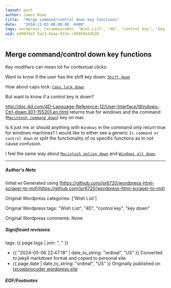 ```yaml
---
layout: post
author: James Rowe
title:  "Merge command/control down key functions"
date:   "2010-11-03 00:00:00 -0400"
tags: wordpress, txcowboycoder, "Wish List", "4D", "control key", "key down"
uid: e4007da7-5a11-4aaa-922e-c95058a3d520
---
```



## Merge command/control down key functions


Key modifiers can mean lot for contextual clicks:


Want to know if the user has the shift key down: [`Shift down`](http://doc.4d.com/4D-Language-Reference-12/User-Interface/Shift-down.301-155206.en.html)


How about caps lock: [`Caps lock down`](http://doc.4d.com/4D-Language-Reference-12/User-Interface/Caps-lock-down.301-155202.en.html)


But want to know if a control key is down?


<http://doc.4d.com/4D-Language-Reference-12/User-Interface/Windows-Ctrl-down.301-155201.en.html> returns true for windows and the command ([`Macintosh command down`](http://doc.4d.com/4D-Language-Reference-12/User-Interface/Macintosh-command-down.301-155203.en.html)) key on mac


Is it just me or should anything with `Windows` in the command only return true for windows machines? I would like to either see a generic `Is command or control down` or split the functionality of os specific functions as to not cause confusion.


I feel the same way about [`Macintosh option down`](http://doc.4d.com/4D-Language-Reference-12/User-Interface/Macintosh-option-down.301-155204.en.html) and [`Windows alt down`](http://doc.4d.com/4D-Language-Reference-12/User-Interface/Windows-Alt-down.301-155200.en.html).




---

##### Author's Note

Initial `md` Generated using [https://github.com/jsr6720/wordpress-html-scraper-to-md](https://github.com/jsr6720/wordpress-html-scraper-to-md)

Original Wordpress categories: ['Wish List']

Original Wordpress tags: "Wish List", "4D", "control key", "key down"

Original Wordpress comments: None

##### Significant revisions

tags: {{ page.tags | join: ", " }} <!-- todo move this somewhere -->

- {{ "2024-05-06 22:47:18" | date_to_string: "ordinal", "US" }} Converted to jekyll markdown format and copied to personal site
- {{ page.date | date_to_string: "ordinal", "US" }} Originally published on [txcowboycoder wordpress site](https://txcowboycoder.wordpress.com/2010/11/03/merge-commandcontrol-down-key-functions/)

##### EOF/Footnotes

